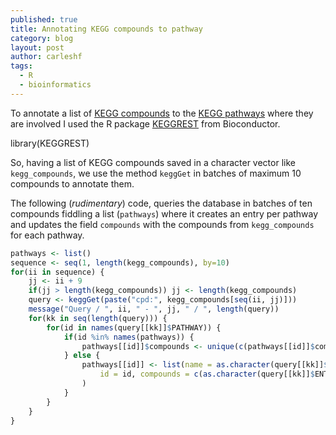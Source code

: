 ```yaml
---
published: true
title: Annotating KEGG compounds to pathway
category: blog
layout: post
author: carleshf
tags:
  - R
  - bioinformatics
---
```



To annotate a list of [KEGG compounds](http://www.genome.jp/kegg/compound/) to the [KEGG pathways](http://www.genome.jp/kegg/pathway.html) where they are involved I used the R package [KEGGREST](https://bioconductor.org/packages/release/bioc/html/KEGGREST.html) from Bioconductor.

  library(KEGGREST)

So, having a list of KEGG compounds saved in a character vector like `kegg_compounds`, we use the method `keggGet` in batches of maximum 10 compounds to annotate them.

The following (_rudimentary_) code, queries the database in batches of ten compounds fiddling a list (`pathways`) where it creates an entry per pathway and updates the field `compounds` with the compounds from `kegg_compounds` for each pathway.

```R
pathways <- list()
sequence <- seq(1, length(kegg_compounds), by=10)
for(ii in sequence) {
    jj <- ii + 9
    if(jj > length(kegg_compounds)) jj <- length(kegg_compounds)
    query <- keggGet(paste("cpd:", kegg_compounds[seq(ii, jj)]))
    message("Query / ", ii, " - ", jj, " / ", length(query))
    for(kk in seq(length(query))) {
        for(id in names(query[[kk]]$PATHWAY)) {
            if(id %in% names(pathways)) {
                pathways[[id]]$compounds <- unique(c(pathways[[id]]$compounds , as.character(query[[kk]]$ENTRY)))
            } else {
                pathways[[id]] <- list(name = as.character(query[[kk]]$PATHWAY[id]),
                    id = id, compounds = c(as.character(query[[kk]]$ENTRY))
                )
            }
        }
    }
}
```
